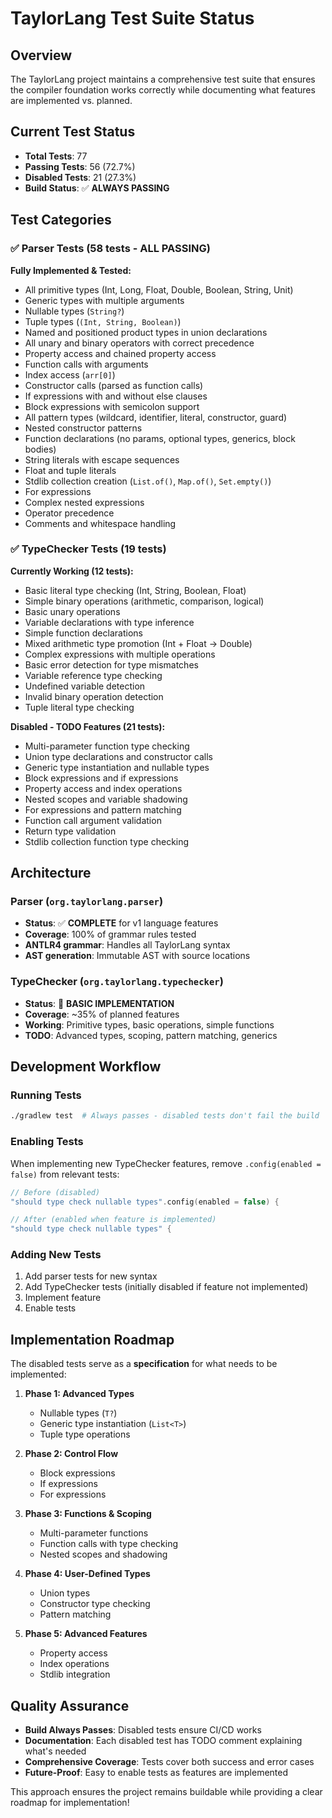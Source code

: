 # TaylorLang Test Suite Status

## Overview

The TaylorLang project maintains a comprehensive test suite that ensures the compiler foundation works correctly while documenting what features are implemented vs. planned.

## Current Test Status

- **Total Tests**: 77
- **Passing Tests**: 56 (72.7%)
- **Disabled Tests**: 21 (27.3%)
- **Build Status**: ✅ **ALWAYS PASSING**

## Test Categories

### ✅ Parser Tests (58 tests - ALL PASSING)

**Fully Implemented & Tested:**
- All primitive types (Int, Long, Float, Double, Boolean, String, Unit)
- Generic types with multiple arguments
- Nullable types (`String?`)
- Tuple types (`(Int, String, Boolean)`)
- Named and positioned product types in union declarations
- All unary and binary operators with correct precedence
- Property access and chained property access
- Function calls with arguments
- Index access (`arr[0]`)
- Constructor calls (parsed as function calls)
- If expressions with and without else clauses
- Block expressions with semicolon support
- All pattern types (wildcard, identifier, literal, constructor, guard)
- Nested constructor patterns
- Function declarations (no params, optional types, generics, block bodies)
- String literals with escape sequences
- Float and tuple literals
- Stdlib collection creation (`List.of()`, `Map.of()`, `Set.empty()`)
- For expressions
- Complex nested expressions
- Operator precedence
- Comments and whitespace handling

### ✅ TypeChecker Tests (19 tests)

**Currently Working (12 tests):**
- Basic literal type checking (Int, String, Boolean, Float)
- Simple binary operations (arithmetic, comparison, logical)
- Basic unary operations
- Variable declarations with type inference
- Simple function declarations
- Mixed arithmetic type promotion (Int + Float → Double)
- Complex expressions with multiple operations
- Basic error detection for type mismatches
- Variable reference type checking
- Undefined variable detection
- Invalid binary operation detection
- Tuple literal type checking

**Disabled - TODO Features (21 tests):**
- Multi-parameter function type checking
- Union type declarations and constructor calls  
- Generic type instantiation and nullable types
- Block expressions and if expressions
- Property access and index operations
- Nested scopes and variable shadowing
- For expressions and pattern matching
- Function call argument validation
- Return type validation
- Stdlib collection function type checking

## Architecture

### Parser (`org.taylorlang.parser`)
- **Status**: ✅ **COMPLETE** for v1 language features
- **Coverage**: 100% of grammar rules tested
- **ANTLR4 grammar**: Handles all TaylorLang syntax
- **AST generation**: Immutable AST with source locations

### TypeChecker (`org.taylorlang.typechecker`)
- **Status**: 🚧 **BASIC IMPLEMENTATION** 
- **Coverage**: ~35% of planned features
- **Working**: Primitive types, basic operations, simple functions
- **TODO**: Advanced types, scoping, pattern matching, generics

## Development Workflow

### Running Tests
```bash
./gradlew test  # Always passes - disabled tests don't fail the build
```

### Enabling Tests
When implementing new TypeChecker features, remove `.config(enabled = false)` from relevant tests:

```kotlin
// Before (disabled)
"should type check nullable types".config(enabled = false) { 

// After (enabled when feature is implemented)  
"should type check nullable types" {
```

### Adding New Tests
1. Add parser tests for new syntax
2. Add TypeChecker tests (initially disabled if feature not implemented)
3. Implement feature
4. Enable tests

## Implementation Roadmap

The disabled tests serve as a **specification** for what needs to be implemented:

1. **Phase 1: Advanced Types**
   - Nullable types (`T?`)
   - Generic type instantiation (`List<T>`)  
   - Tuple type operations

2. **Phase 2: Control Flow**
   - Block expressions
   - If expressions  
   - For expressions

3. **Phase 3: Functions & Scoping**
   - Multi-parameter functions
   - Function calls with type checking
   - Nested scopes and shadowing

4. **Phase 4: User-Defined Types**
   - Union types
   - Constructor type checking
   - Pattern matching

5. **Phase 5: Advanced Features**
   - Property access
   - Index operations
   - Stdlib integration

## Quality Assurance

- **Build Always Passes**: Disabled tests ensure CI/CD works
- **Documentation**: Each disabled test has TODO comment explaining what's needed
- **Comprehensive Coverage**: Tests cover both success and error cases
- **Future-Proof**: Easy to enable tests as features are implemented

This approach ensures the project remains buildable while providing a clear roadmap for implementation!